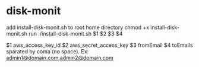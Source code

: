 # disk-monit

add install-disk-monit.sh to root home directory
chmod +x install-disk-monit.sh
run ./install-disk-monit.sh $1 $2 $3 $4

$1 aws_access_key_id
$2 aws_secret_access_key
$3 fromEmail
$4 toEmails sparated by coma (no space). Ex: admin1@domain.com,admin2@domain.com
